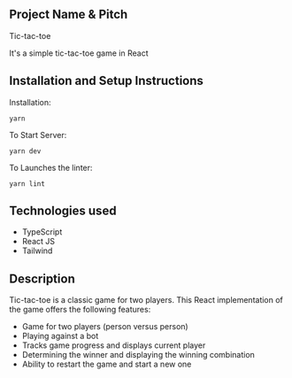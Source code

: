 ## Project Name & Pitch

Tic-tac-toe

It's a simple tic-tac-toe game in React

## Installation and Setup Instructions

Installation:

`yarn`

To Start Server:

`yarn dev`

To Launches the linter:

`yarn lint`

## Technologies used

- TypeScript
- React JS
- Tailwind

## Description

Tic-tac-toe is a classic game for two players. This React implementation of the game offers the following features:

- Game for two players (person versus person)
- Playing against a bot
- Tracks game progress and displays current player
- Determining the winner and displaying the winning combination
- Ability to restart the game and start a new one

